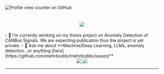 ![Profile view counter on GitHub](https://komarev.com/ghpvc/?username=mehrboddx)
<h1 align="center">
    <img src="https://readme-typing-svg.herokuapp.com?font=Fira+Code&size=30&pause=500&width=435&lines=Hi%2C+I'm+Mehrbod+Nowrouz.;Welcome+to+my+github." />
</h1>
- 🌱 I’m currently working on my thesis project on Anomaly Detection of CANBus Signals. We are expecting publication thus the project is yet private.
- 💬 Ask me about **Machine/Deep Learning, LLMs, anomaly detection...or anything [here](https://github.com/mehrboddx/mehrboddx/issues)**

<br>

<div align="center">
  <a href="mehrbod.nowrouz@gmail.com">
    <img src="https://img.shields.io/badge/Gmail-333333?style=for-the-badge&logo=gmail&logoColor=red" />
  </a>
  <a href="https://www.linkedin.com/in/mehrbod-nowrouz-8b0a331b7/" target="_blank">
    <img src="https://img.shields.io/badge/LinkedIn-0077B5?style=for-the-badge&logo=linkedin&logoColor=white" target="_blank" />
  </a>
</div>

<hr>
